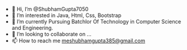 - 👋 Hi, I’m @ShubhamGupta7050
- 👀 I’m interested in Java, Html, Css, Bootstrap
- 🌱 I’m currently Pursuing Batchlor Of Technology in Computer Science and Engineering.
- 💞️ I’m looking to collaborate on ...
- 📫 How to reach me meshubhamgupta385@gmail.com

<!---
ShubhamGupta7050/ShubhamGupta7050 is a ✨ special ✨ repository because its `README.md` (this file) appears on your GitHub profile.
You can click the Preview link to take a look at your changes.
--->




